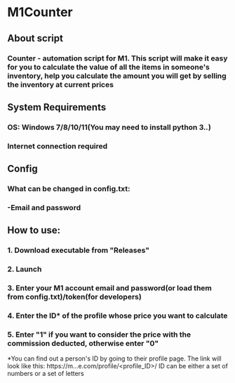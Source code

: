 # M1Counter
## About script
### Counter - automation script for M1. This script will make it easy for you to calculate the value of all the items in someone's inventory, help you calculate the amount you will get by selling the inventory at current prices
## System Requirements
### OS: Windows 7/8/10/11(You may need to install python 3.*.*)
### Internet connection required
## Config
### What can be changed in config.txt:
### -Email and password
## How to use:
### 1. Download executable from "Releases"
### 2. Launch
### 3. Enter your M1 account email and password(or load them from config.txt)/token(for developers)
### 4. Enter the ID* of the profile whose price you want to calculate
### 5. Enter "1" if you want to consider the price with the commission deducted, otherwise enter "0"
*You can find out a person's ID by going to their profile page. The link will look like this: https://m...e.com/profile/<profile_ID>/ ID can be either a set of numbers or a set of letters
